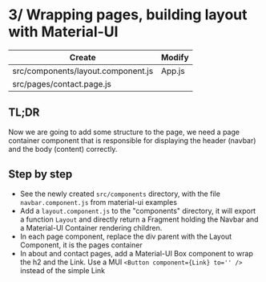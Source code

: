 # 3/ Wrapping pages, building layout with Material-UI

| Create                             | Modify |
| ---------------------------------- | ------ |
| src/components/layout.component.js | App.js |
| src/pages/contact.page.js          |

## TL;DR

Now we are going to add some structure to the page, we need a page container component that is responsible for displaying the header (navbar) and the body (content) correctly.

## Step by step

- See the newly created `src/components` directory, with the file `navbar.component.js` from material-ui examples
- Add a `layout.component.js` to the "components" directory, it will export a function `Layout` and directly return a Fragment holding the Navbar and a Material-UI Container rendering children.
- In each page component, replace the div parent with the Layout Component, it is the pages container
- In about and contact pages, add a Material-UI Box component to wrap the h2 and the Link. Use a MUI `<Button component={Link} to='' />` instead of the simple Link
